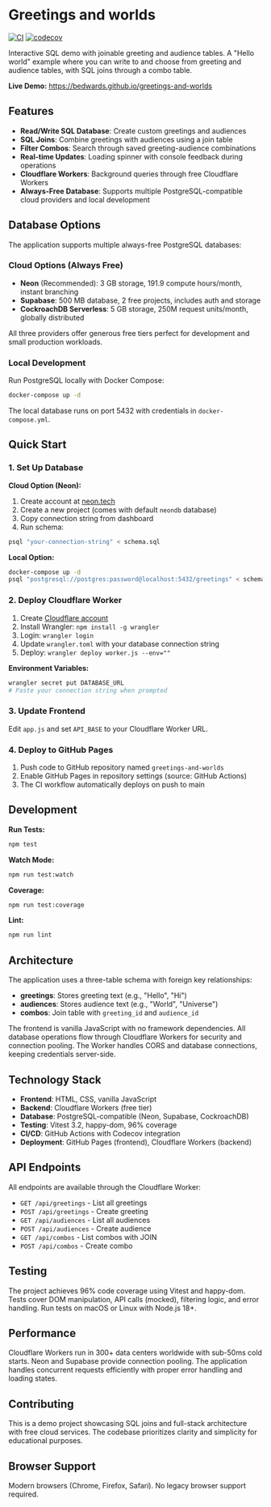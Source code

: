 # Greetings and worlds

[![CI](https://github.com/bedwards/greetings-and-worlds/actions/workflows/ci.yml/badge.svg)](https://github.com/bedwards/greetings-and-worlds/actions)
[![codecov](https://codecov.io/gh/bedwards/greetings-and-worlds/branch/main/graph/badge.svg)](https://codecov.io/gh/bedwards/greetings-and-worlds)

Interactive SQL demo with joinable greeting and audience tables. A "Hello world" example where you can write to and choose from greeting and audience tables, with SQL joins through a combo table.

**Live Demo:** https://bedwards.github.io/greetings-and-worlds

## Features

- **Read/Write SQL Database**: Create custom greetings and audiences
- **SQL Joins**: Combine greetings with audiences using a join table
- **Filter Combos**: Search through saved greeting-audience combinations
- **Real-time Updates**: Loading spinner with console feedback during operations
- **Cloudflare Workers**: Background queries through free Cloudflare Workers
- **Always-Free Database**: Supports multiple PostgreSQL-compatible cloud providers and local development

## Database Options

The application supports multiple always-free PostgreSQL databases:

### Cloud Options (Always Free)

- **Neon** (Recommended): 3 GB storage, 191.9 compute hours/month, instant branching
- **Supabase**: 500 MB database, 2 free projects, includes auth and storage
- **CockroachDB Serverless**: 5 GB storage, 250M request units/month, globally distributed

All three providers offer generous free tiers perfect for development and small production workloads.

### Local Development

Run PostgreSQL locally with Docker Compose:

```bash
docker-compose up -d
```

The local database runs on port 5432 with credentials in `docker-compose.yml`.

## Quick Start

### 1. Set Up Database

**Cloud Option (Neon):**

1. Create account at [neon.tech](https://neon.tech)
2. Create a new project (comes with default `neondb` database)
3. Copy connection string from dashboard
4. Run schema:

```bash
psql "your-connection-string" < schema.sql
```

**Local Option:**

```bash
docker-compose up -d
psql "postgresql://postgres:password@localhost:5432/greetings" < schema.sql
```

### 2. Deploy Cloudflare Worker

1. Create [Cloudflare account](https://dash.cloudflare.com/sign-up/workers-and-pages)
2. Install Wrangler: `npm install -g wrangler`
3. Login: `wrangler login`
4. Update `wrangler.toml` with your database connection string
5. Deploy: `wrangler deploy worker.js --env=""`

**Environment Variables:**

```bash
wrangler secret put DATABASE_URL
# Paste your connection string when prompted
```

### 3. Update Frontend

Edit `app.js` and set `API_BASE` to your Cloudflare Worker URL.

### 4. Deploy to GitHub Pages

1. Push code to GitHub repository named `greetings-and-worlds`
2. Enable GitHub Pages in repository settings (source: GitHub Actions)
3. The CI workflow automatically deploys on push to main

## Development

**Run Tests:**

```bash
npm test
```

**Watch Mode:**

```bash
npm run test:watch
```

**Coverage:**

```bash
npm run test:coverage
```

**Lint:**

```bash
npm run lint
```

## Architecture

The application uses a three-table schema with foreign key relationships:

- **greetings**: Stores greeting text (e.g., "Hello", "Hi")
- **audiences**: Stores audience text (e.g., "World", "Universe")
- **combos**: Join table with `greeting_id` and `audience_id`

The frontend is vanilla JavaScript with no framework dependencies. All database operations flow through Cloudflare Workers for security and connection pooling. The Worker handles CORS and database connections, keeping credentials server-side.

## Technology Stack

- **Frontend**: HTML, CSS, vanilla JavaScript
- **Backend**: Cloudflare Workers (free tier)
- **Database**: PostgreSQL-compatible (Neon, Supabase, CockroachDB)
- **Testing**: Vitest 3.2, happy-dom, 96% coverage
- **CI/CD**: GitHub Actions with Codecov integration
- **Deployment**: GitHub Pages (frontend), Cloudflare Workers (backend)

## API Endpoints

All endpoints are available through the Cloudflare Worker:

- `GET /api/greetings` - List all greetings
- `POST /api/greetings` - Create greeting
- `GET /api/audiences` - List all audiences
- `POST /api/audiences` - Create audience
- `GET /api/combos` - List combos with JOIN
- `POST /api/combos` - Create combo

## Testing

The project achieves 96% code coverage using Vitest and happy-dom. Tests cover DOM manipulation, API calls (mocked), filtering logic, and error handling. Run tests on macOS or Linux with Node.js 18+.

## Performance

Cloudflare Workers run in 300+ data centers worldwide with sub-50ms cold starts. Neon and Supabase provide connection pooling. The application handles concurrent requests efficiently with proper error handling and loading states.

## Contributing

This is a demo project showcasing SQL joins and full-stack architecture with free cloud services. The codebase prioritizes clarity and simplicity for educational purposes.

## Browser Support

Modern browsers (Chrome, Firefox, Safari). No legacy browser support required.
